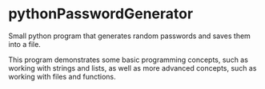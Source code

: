 # pythonPasswordGenerator
Small python program that generates random passwords and saves them into a file.

This program demonstrates some basic programming concepts, such as working with strings and lists, as well as more advanced concepts, such as working with files and functions.